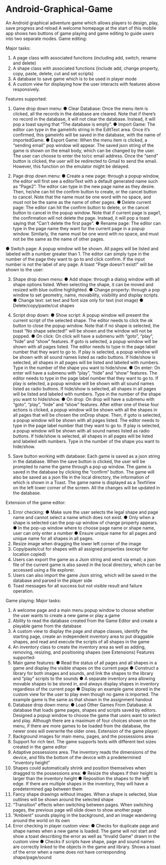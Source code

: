 # Android-Graphical-Game

An Android graphical adventure game which allows players to design, play, save progress and reload
A welcome homepage at the start of this mobile app shows two buttons of game playing and game editing to guide users into two separate modes.
Game editing:

Major tasks:
1) A page class with associated functions (including add, switch, rename and delete)
2) A shape class with associated functions (include add, change property, copy, paste, delete,
cut and set scripts)
3) A database to save game which is to be used in player mode
4) A custom view for displaying how the user interacts with features above responsively.

Features supported:
1) Game drop down menu:
● Clear Database: Once the menu item is clicked, all the records in the database are
cleared. Note that if there’s no record in the database, it will not clear the
database. Instead, it will pop a toast saying that “The database is empty”.
● Import Game: The editor can type in the gameInfo string in the EditText area.
Once it’s confirmed, this gameinfo will be saved in the database, with the name of
importedGame.
● Export Game: When the menu item is clicked, a “sending email” pop window will
appear. The saved json string of the game is shown on the email body, which can
be changed by the user. The user can choose to enter the to/cc email address.
Once the “send” button is clicked, the user will be redirected to Gmail to send the
email. However, this function on the emulator might be delayed.

2) Page drop down menu:
● Create a new page: through a popup window, the editor will first see a editorText
with a default generated name such as “Page2”. The editor can type in the new
page name as they desire. Then, he/she can hit the confirm button to create, or the
cancel button to cancel. Note that the name must be one word with no space, and
must not be the same as the name of other pages.
● Delete current page: The editor can hit the confirm button to delete, or the cancel
button to cancel in the popup window. Note that if current page is page1, the
confirmation will not delete the page. Instead, it will pop a toast saying that “Can't
delete the first page”.
● Rename page: The editor can type in the page name they want for the current
page in a popup window. Similarly, the name must be one word with no space,
and must not be the same as the name of other pages.

● Switch page: A popup window will be shown. All pages will be listed and labeled
with a number greater than 1. The editor can simply type in the number of the
page they want to go to and click confirm. If the input number is not the label of
any page. A toast "Page doesn't exist!" will be shown to the user:

3) Shape drop down menu:
● Add shape: through a dialog window with all shape options listed. When selecting
the shape, it can be moved and resized with blue outline highlighted.
● Change property: through a pop window to set geometry, name, movability,
visibility and display scripts.
● Change text: set text and font size only for text (not image)
● Delete/copy/paste/cut shapes

4) Script drop down:
● Show script: A popup window will present the current script of the selected shape.
The editor needs to click the ok button to close the popup window. Note that if no
shape is selected, the toast “No shape selected!” will be shown and the window
will not be popped.
● On click: On click will have a submenu with “goto”, “play”, “hide” and “show”
features. If goto is selected, a popup window will be shown with all pages listed.
The editor needs to type in the page label number that they want to go to. If play
is selected, a popup window will be shown with all sound names listed as radio
buttons. If hide/show is selected, all shapes in all pages will be listed and labeled
with numbers. Type in the number of the shape you want to hide/show. 
● On enter: On enter will have a submenu with “play”, “hide” and “show” features.
The editor needs to type in the page label number that they want to go to. If play
is selected, a popup window will be shown with all sound names listed as radio
buttons. If hide/show is selected, all shapes in all pages will be listed and labeled
with numbers. Type in the number of the shape you want to hide/show. 
● On drop: On drop will have a submenu with “goto”, “play”, “hide” and “show”
features. After either one of these four actions is clicked, a popup window will be
shown with all the shapes in all pages that will be chosen the onDrop shape. Then,
if goto is selected, a popup window will be shown with all pages listed. The editor
needs to type in the page label number that they want to go to. If play is selected,
a popup window will be shown with all sound names listed as radio buttons. If
hide/show is selected, all shapes in all pages will be listed and labeled with
numbers. Type in the number of the shape you want to hide/show.
5) Save button working with database:
Each game is saved as a json string in the database. When the save button is clicked, the
user will be prompted to name the game through a pop up window. The game is saved in
the database by clicking the “confirm” button. The game will also be saved as a json file
in the local directory, the information of which is shown in a Toast. The game name is
displayed as a TextView on the left lower corner of the screen. All the changes will be
updated in the database.

Extension of the game editor:
1) Error checking:
● Make sure the user selects the legal shape and page name and cannot select a
name which does not exist.
● Only when a shape is selected can the pop-up window of change property
appears.
● In the pop-up window where to choose page name or shape name, user can only
enter a number
● Ensure unique name for all pages and unique name for all shapes in all pages.
2) Resize image when dragging the lower left corner of the image
3) Copy/paste/cut for shapes with all assigned properties (except for location copied)
4) Users can export the game as a Json string and send via email; a json file of the current
game is also saved in the local directory, which can be accessed using a file explorer.
5) Users can also import the game Json string, which will be saved in the database and
parsed in the player side
6) Toast messages for all success but not visible result and failure operation.


Game playing:
Major tasks:
1) A welcome page and a main menu popup window to choose whether the user wants to
create a new game or play a game
2) Ability to read the database created from the Game Editor and create a playable game
from the database
3) A custom view to display the page and shape classes, identify the starting page, create an
independent inventory area to put draggable shapes, and read and execute the scripts of
all shapes in the game
4) An inventory class to create the inventory area as well as adding, removing, resizing, and
positioning shapes (see Extensions)
Features supported:
1) Main game features:
● Read the status of all pages and all shapes in a game and display the visible
shapes on the current page
● Construct a library for both images and sounds, and link the shapes to the library
and “play” scripts to the sounds
● A separate inventory area allowing movable shapes to be stored in, and always
display shapes in inventory regardless of the current page
● Display an example game stored in the custom view for the user to play even
though no game is imported. The example game is the same as that shown in the
assignment handout
2) Database drop down menu:
● Load Other Games From Database: A database that loads game pages, shapes and
scripts saved by editors. Designed a popup window to choose the game that users
want to select and play. Although there are a maximum of four choices shown on
the menu, if there are more games to be loaded from the database, the newer ones
will overwrite the older ones.
Extension of the game player:
1) Background images for main menu, pages, and the possessions area
2) Support for rich text. The game supports texts with different text sizes created in the
game editor
3) Adaptive possessions area. The inventory reads the dimensions of the device, and fills the
bottom of the device with a predetermined “inventory height”
4) Shapes could automatically shrink and position themselves when dragged to the
possessions area:
● Resize the shapes if their height is larger than the inventory height
● Reposition the shapes to the left edge. If there are multiple shapes in the
inventory, they will have a predetermined gap between them
5) Fancy shape drawings without images. When a shape is selected, blue outlines will be
shown around the selected shape
6) “Transition” effects when switching between pages. When switching pages, the previous
page will slide down to show another page
7) “Ambient” sounds playing in the background, and an image wandering around the world
on its own
8) Error checking in player custom view:
● Checks for duplicate page and shape names when a new game is loaded. The
game will not start and show a toast describing the error as well as “Invalid
Game” drawn in the custom view
● Checks if scripts have shape, page and sound names are correctly linked to the
objects in the game and library. Shows a toast of the error when a name does not
have corresponding shape/page/sound
